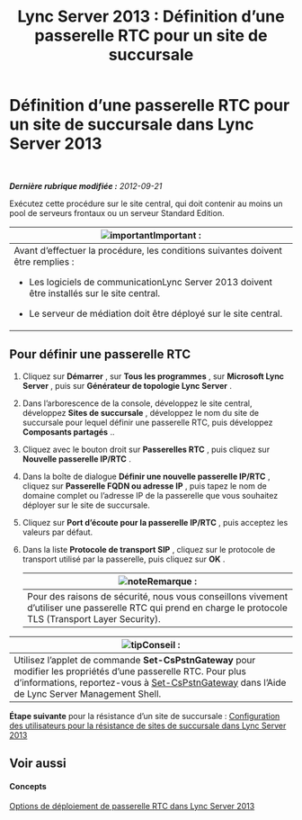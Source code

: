 ﻿---
title: 'Lync Server 2013 : Définition d’une passerelle RTC pour un site de succursale'
TOCTitle: Définition d’une passerelle RTC pour un site de succursale
ms:assetid: 87be2fe2-1d56-4062-b430-439d4536414c
ms:mtpsurl: https://technet.microsoft.com/fr-fr/library/Gg398689(v=OCS.15)
ms:contentKeyID: 49297982
ms.date: 05/20/2016
mtps_version: v=OCS.15
ms.translationtype: HT
---

# Définition d’une passerelle RTC pour un site de succursale dans Lync Server 2013

 

_**Dernière rubrique modifiée :** 2012-09-21_

Exécutez cette procédure sur le site central, qui doit contenir au moins un pool de serveurs frontaux ou un serveur Standard Edition.

<table>
<colgroup>
<col style="width: 100%" />
</colgroup>
<thead>
<tr class="header">
<th><img src="images/Gg425917.important(OCS.15).gif" title="important" alt="important" />Important :</th>
</tr>
</thead>
<tbody>
<tr class="odd">
<td>Avant d’effectuer la procédure, les conditions suivantes doivent être remplies :
<ul>
<li><p>Les logiciels de communicationLync Server 2013 doivent être installés sur le site central.</p></li>
<li><p>Le serveur de médiation doit être déployé sur le site central.</p></li>
</ul></td>
</tr>
</tbody>
</table>


## Pour définir une passerelle RTC

1.  Cliquez sur **Démarrer** , sur **Tous les programmes** , sur **Microsoft Lync Server** , puis sur **Générateur de topologie Lync Server** .

2.  Dans l’arborescence de la console, développez le site central, développez **Sites de succursale** , développez le nom du site de succursale pour lequel définir une passerelle RTC, puis développez **Composants partagés** ..

3.  Cliquez avec le bouton droit sur **Passerelles RTC** , puis cliquez sur **Nouvelle passerelle IP/RTC** .

4.  Dans la boîte de dialogue **Définir une nouvelle passerelle IP/RTC** , cliquez sur **Passerelle FQDN ou adresse IP** , puis tapez le nom de domaine complet ou l’adresse IP de la passerelle que vous souhaitez déployer sur le site de succursale.

5.  Cliquez sur **Port d’écoute pour la passerelle IP/RTC** , puis acceptez les valeurs par défaut.

6.  Dans la liste **Protocole de transport SIP** , cliquez sur le protocole de transport utilisé par la passerelle, puis cliquez sur **OK** .
    
    <table>
    <thead>
    <tr class="header">
    <th><img src="images/Gg398920.note(OCS.15).gif" title="note" alt="note" />Remarque :</th>
    </tr>
    </thead>
    <tbody>
    <tr class="odd">
    <td>Pour des raisons de sécurité, nous vous conseillons vivement d’utiliser une passerelle RTC qui prend en charge le protocole TLS (Transport Layer Security).</td>
    </tr>
    </tbody>
    </table>


<table>
<thead>
<tr class="header">
<th><img src="images/JJ205025.tip(OCS.15).gif" title="tip" alt="tip" />Conseil :</th>
</tr>
</thead>
<tbody>
<tr class="odd">
<td>Utilisez l’applet de commande <strong>Set-CsPstnGateway</strong> pour modifier les propriétés d’une passerelle RTC. Pour plus d’informations, reportez-vous à <a href="https://docs.microsoft.com/en-us/powershell/module/skype/Set-CsPstnGateway">Set-CsPstnGateway</a> dans l’Aide de Lync Server Management Shell.</td>
</tr>
</tbody>
</table>


**Étape suivante** pour la résistance d’un site de succursale : [Configuration des utilisateurs pour la résistance de sites de succursale dans Lync Server 2013](lync-server-2013-configuring-users-for-branch-site-resiliency.md)

## Voir aussi

#### Concepts

[Options de déploiement de passerelle RTC dans Lync Server 2013](lync-server-2013-pstn-gateway-deployment-options.md)


